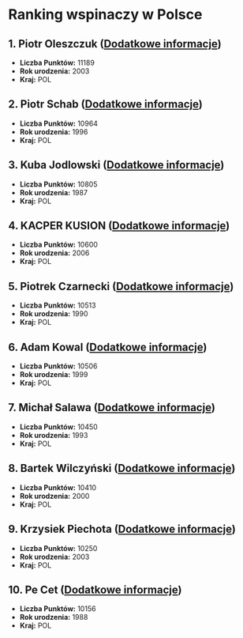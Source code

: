 # Ranking wspinaczy w Polsce
## 1. Piotr Oleszczuk ([Dodatkowe informacje](people/PiotrOleszczuk.html))
* __Liczba Punktów:__ 11189
* __Rok urodzenia:__ 2003
* __Kraj:__ POL
## 2. Piotr Schab ([Dodatkowe informacje](people/PiotrSchab.html))
* __Liczba Punktów:__ 10964
* __Rok urodzenia:__ 1996
* __Kraj:__ POL
## 3. Kuba Jodlowski ([Dodatkowe informacje](people/KubaJodlowski.html))
* __Liczba Punktów:__ 10805
* __Rok urodzenia:__ 1987
* __Kraj:__ POL
## 4. KACPER KUSION ([Dodatkowe informacje](people/KACPERKUSION.html))
* __Liczba Punktów:__ 10600
* __Rok urodzenia:__ 2006
* __Kraj:__ POL
## 5. Piotrek Czarnecki ([Dodatkowe informacje](people/PiotrekCzarnecki.html))
* __Liczba Punktów:__ 10513
* __Rok urodzenia:__ 1990
* __Kraj:__ POL
## 6. Adam Kowal ([Dodatkowe informacje](people/AdamKowal.html))
* __Liczba Punktów:__ 10506
* __Rok urodzenia:__ 1999
* __Kraj:__ POL
## 7. Michał Salawa ([Dodatkowe informacje](people/MichałSalawa.html))
* __Liczba Punktów:__ 10450
* __Rok urodzenia:__ 1993
* __Kraj:__ POL
## 8. Bartek Wilczyński ([Dodatkowe informacje](people/BartekWilczyński.html))
* __Liczba Punktów:__ 10410
* __Rok urodzenia:__ 2000
* __Kraj:__ POL
## 9. Krzysiek Piechota ([Dodatkowe informacje](people/KrzysiekPiechota.html))
* __Liczba Punktów:__ 10250
* __Rok urodzenia:__ 2003
* __Kraj:__ POL
## 10. Pe Cet ([Dodatkowe informacje](people/PeCet.html))
* __Liczba Punktów:__ 10156
* __Rok urodzenia:__ 1988
* __Kraj:__ POL
